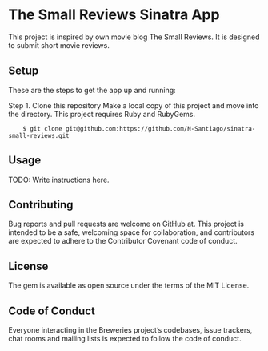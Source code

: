 # The Small Reviews Sinatra App 
This project is inspired by own movie blog The Small Reviews. It is designed to submit short movie reviews.  

## Setup
These are the steps to get the app up and running:

Step 1. Clone this repository
Make a local copy of this project and move into the directory. This project requires Ruby and RubyGems.
```
    $ git clone git@github.com:https://github.com/N-Santiago/sinatra-small-reviews.git 
```
## Usage
TODO: Write instructions here.

## Contributing
Bug reports and pull requests are welcome on GitHub at. This project is intended to be a safe, welcoming space for collaboration, and contributors are expected to adhere to the Contributor Covenant code of conduct.

## License
The gem is available as open source under the terms of the MIT License.

## Code of Conduct
Everyone interacting in the Breweries project’s codebases, issue trackers, chat rooms and mailing lists is expected to follow the code of conduct.
